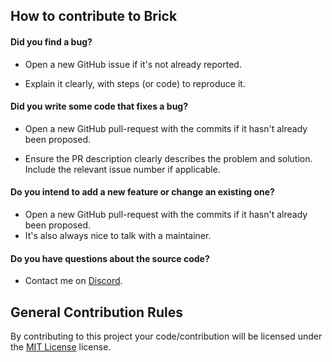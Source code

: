 ## How to contribute to Brick
#### **Did you find a bug?**
* Open a new GitHub issue if it's not already reported.

* Explain it clearly, with steps (or code) to reproduce it.

#### **Did you write some code that fixes a bug?**
* Open a new GitHub pull-request with the commits if it hasn't already been proposed.

* Ensure the PR description clearly describes the problem and solution. Include the relevant issue number if applicable.

#### **Do you intend to add a new feature or change an existing one?**
* Open a new GitHub pull-request with the commits if it hasn't already been proposed.
* It's also always nice to talk with a maintainer.

#### **Do you have questions about the source code?**
* Contact me on [Discord](https://discord.gg/dNWfCajm2F).

## General Contribution Rules
By contributing to this project your code/contribution will be licensed under the [MIT License](../LICENSE) license.